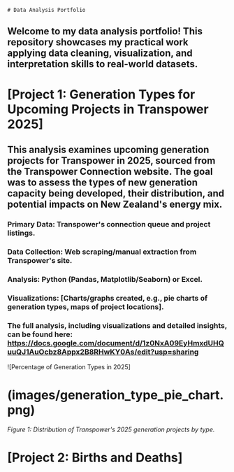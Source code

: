 	# Data Analysis Portfolio
## Welcome to my data analysis portfolio! This repository showcases my practical work applying data cleaning, visualization, and interpretation skills to real-world datasets.

# [Project 1: Generation Types for Upcoming Projects in Transpower 2025]

## This analysis examines upcoming generation projects for Transpower in 2025, sourced from the Transpower Connection website. The goal was to assess the types of new generation capacity being developed, their distribution, and potential impacts on New Zealand's energy mix.

### Primary Data: Transpower's connection queue and project listings.
 ### Data Collection: Web scraping/manual extraction from Transpower's site.
 ### Analysis: Python (Pandas, Matplotlib/Seaborn) or Excel.
 ### Visualizations: [Charts/graphs created, e.g., pie charts of generation types, maps of project locations].
 ### The full analysis, including visualizations and detailed insights, can be found here: https://docs.google.com/document/d/1z0NxA09EyHmxdUHQuuQJ1AuOcbz8Appx2B8RHwKY0As/edit?usp=sharing

 ![Percentage of Generation Types in 2025]
 # (images/generation_type_pie_chart.png)  
*Figure 1: Distribution of Transpower's 2025 generation projects by type.*  

# [Project 2: Births and Deaths]
